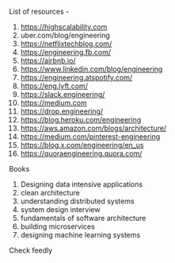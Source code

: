 
List of resources - 
1. https://highscalability.com
2. uber.com/blog/engineering 
3. https://netflixtechblog.com/
4. https://engineering.fb.com/
5. https://airbnb.io/
6. https://www.linkedin.com/blog/engineering
7. https://engineering.atspotify.com/
8. https://eng.lyft.com/
9. https://slack.engineering/
10. https://medium.com
11. https://drop.engineering/
12. https://blog.heroku.com/engineering
13. https://aws.amazon.com/blogs/architecture/
14. https://medium.com/pinterest-engineering
15. https://blog.x.com/engineering/en_us
16. https://quoraengineering.quora.com/

Books
1. Designing data intensive applications
2. clean architecture
3. understanding distributed systems
4. system design interview
5. fundamentals of software architecture
6. building microservices
7. designing machine learning systems


Check feedly 
